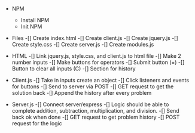 - NPM
    - Install NPM
    - Init NPM

- Files
    -[] Create index.html
    -[] Create client.js
    -[] Create jquery.js
    -[] Create style.css
    -[] Create server.js
    -[] Create modules.js

- HTML
    -[] Link jquery.js, style.css, and client.js to html file
    -[] Make 2 number inputs
    -[] Make buttons for operators
    -[] Submit button (=)
    -[] Button to clear all inputs (C)
    -[] Section for history

- Client.js
    -[] Take in inputs create an object
    -[] Click listeners and events for buttons
    -[] Send to server via POST
    -[] GET request to get the solution back
    -[] Append the history after every problem

- Server.js
    -[] Connect server/express
    -[] Logic should be able to complete addition, subtraction, multiplication, and division.
    -[] Send back ok when done
    -[] GET request to get problem history
    -[] POST request for the logic
    